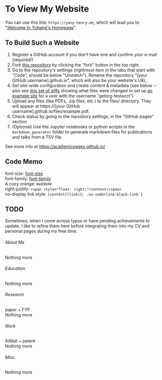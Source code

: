 # To View My Website

You can use this link: `https://yany-henry.me`, which will lead you to "[Welcome to Yuhang's Homepage](https://yany-henry.me)".

## To Build Such a Website

1. Register a GitHub account if you don't have one and confirm your e-mail (required!)
1. Fork [this repository](https://github.com/academicpages/academicpages.github.io) by clicking the "fork" button in the top right. 
1. Go to the repository's settings (rightmost item in the tabs that start with "Code", should be below "Unwatch"). Rename the repository "[your GitHub username].github.io", which will also be your website's URL.
1. Set site-wide configuration and create content & metadata (see below -- also see [this set of diffs](http://archive.is/3TPas) showing what files were changed to set up [an example site](https://getorg-testacct.github.io) for a user with the username "getorg-testacct")
1. Upload any files (like PDFs, .zip files, etc.) to the files/ directory. They will appear at https://[your GitHub username].github.io/files/example.pdf.  
1. Check status by going to the repository settings, in the "GitHub pages" section
1. (Optional) Use the Jupyter notebooks or python scripts in the `markdown_generator` folder to generate markdown files for publications and talks from a TSV file.

See more info at https://academicpages.github.io/

## Code Memo

font-size: [font-size](_sass/_reset.scss/#L14)  
font-family: [font-family](_sass/_variables.scss/#L32)  
A cozy orange: `#e89b00`  
right-justify: `<span style="float: right;">content</span>`  
no-display link style: `[content](link){: .no-underline-black-link }`  

## TODO

Sometimes, when I come across typos or have pending achievements to update, I like to refine them here before integrating them into my CV and personal pages during my free time.

###### About Me
Nothing more  

###### Education
Nothing more  

###### Research
paper + FYP  
Nothing more  

###### Work
AiMall + patent  
Nothing more  

###### Misc.
Nothing more  
